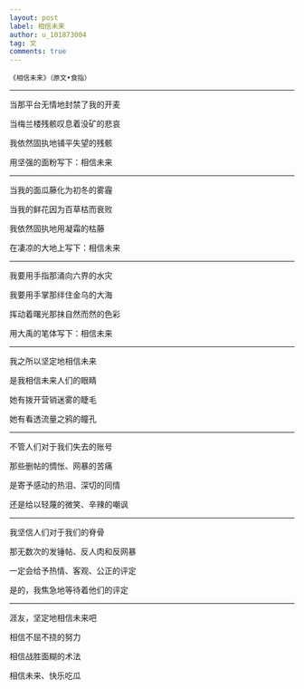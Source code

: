 ```yaml
---
layout: post
label: 相信未来
author: u_101873004
tag: 文
comments: true
---
```



    《相信未来》（原文•食指）

---

当那平台无情地封禁了我的开麦

当梅兰楼残骸叹息着没矿的悲哀

我依然固执地铺平失望的残骸

用坚强的面粉写下：相信未来

---

当我的面瓜藤化为初冬的雾霾

当我的鲜花因为百草枯而衰败

我依然固执地用凝霜的枯藤

在凄凉的大地上写下：相信未来

---

我要用手指那涌向六界的水灾

我要用手掌那绊住金乌的大海

挥动着曙光那抹自然而然的色彩

用大禹的笔体写下：相信未来

---

我之所以坚定地相信未来

是我相信未来人们的眼睛

她有拨开营销迷雾的睫毛

她有看透流量之鸦的瞳孔

---

不管人们对于我们失去的账号

那些删帖的惆怅、网暴的苦痛

是寄予感动的热泪、深切的同情

还是给以轻蔑的微笑、辛辣的嘲讽

---

我坚信人们对于我们的脊骨

那无数次的发锤帖、反人肉和反网暴

一定会给予热情、客观、公正的评定

是的，我焦急地等待着他们的评定

---

涯友，坚定地相信未来吧

相信不屈不挠的努力

相信战胜面糊的术法

相信未来、快乐吃瓜